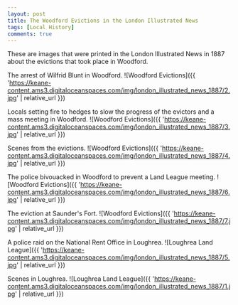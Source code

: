 ```yaml
---
layout: post
title: The Woodford Evictions in the London Illustrated News
tags: [Local History]
comments: true
---
```


These are images that were printed in the London Illustrated News in 1887 about the evictions that took place in Woodford.

The arrest of Wilfrid Blunt in Woodford.
![Woodford Evictions]({{ 'https://keane-content.ams3.digitaloceanspaces.com/img/london_illustrated_news_1887/2.jpg' | relative_url }})

Locals setting fire to hedges to slow the progress of the evictors and a mass meeting in Woodford.
![Woodford Evictions]({{ 'https://keane-content.ams3.digitaloceanspaces.com/img/london_illustrated_news_1887/3.jpg' | relative_url }})

Scenes from the evictions.
![Woodford Evictions]({{ 'https://keane-content.ams3.digitaloceanspaces.com/img/london_illustrated_news_1887/4.jpg' | relative_url }})

The police bivouacked in Woodford to prevent a Land League meeting.
![Woodford Evictions]({{ 'https://keane-content.ams3.digitaloceanspaces.com/img/london_illustrated_news_1887/6.jpg' | relative_url }})

The eviction at Saunder's Fort.
![Woodford Evictions]({{ 'https://keane-content.ams3.digitaloceanspaces.com/img/london_illustrated_news_1887/7.jpg' | relative_url }})

A police raid on the National Rent Office in Loughrea.
![Loughrea Land League]({{ 'https://keane-content.ams3.digitaloceanspaces.com/img/london_illustrated_news_1887/5.jpg' | relative_url }})

Scenes in Loughrea.
![Loughrea Land League]({{ 'https://keane-content.ams3.digitaloceanspaces.com/img/london_illustrated_news_1887/1.jpg' | relative_url }})